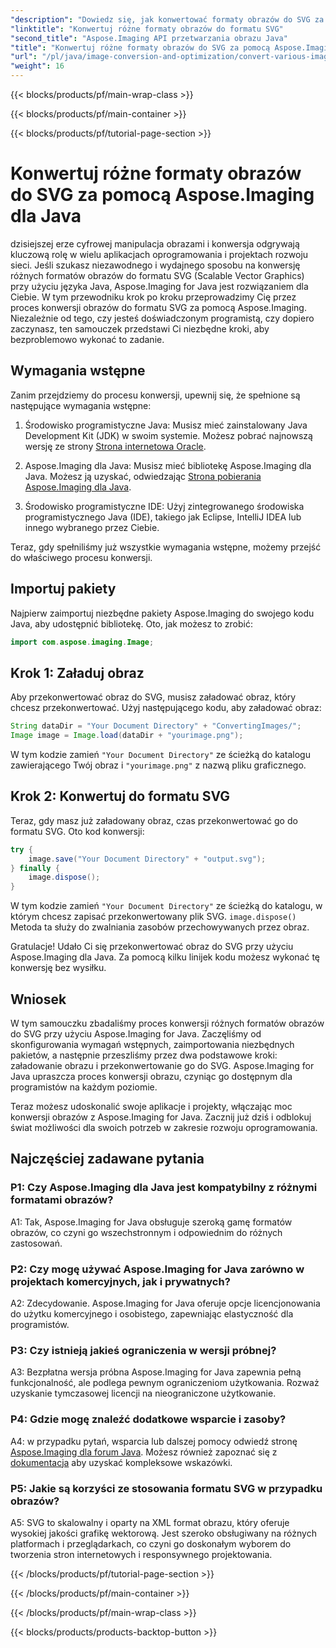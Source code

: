 ```yaml
---
"description": "Dowiedz się, jak konwertować formaty obrazów do SVG za pomocą Aspose.Imaging for Java. Przewodnik krok po kroku dla programistów."
"linktitle": "Konwertuj różne formaty obrazów do formatu SVG"
"second_title": "Aspose.Imaging API przetwarzania obrazu Java"
"title": "Konwertuj różne formaty obrazów do SVG za pomocą Aspose.Imaging dla Java"
"url": "/pl/java/image-conversion-and-optimization/convert-various-image-formats-to-svg/"
"weight": 16
---
```


{{< blocks/products/pf/main-wrap-class >}}

{{< blocks/products/pf/main-container >}}

{{< blocks/products/pf/tutorial-page-section >}}

# Konwertuj różne formaty obrazów do SVG za pomocą Aspose.Imaging dla Java

dzisiejszej erze cyfrowej manipulacja obrazami i konwersja odgrywają kluczową rolę w wielu aplikacjach oprogramowania i projektach rozwoju sieci. Jeśli szukasz niezawodnego i wydajnego sposobu na konwersję różnych formatów obrazów do formatu SVG (Scalable Vector Graphics) przy użyciu języka Java, Aspose.Imaging for Java jest rozwiązaniem dla Ciebie. W tym przewodniku krok po kroku przeprowadzimy Cię przez proces konwersji obrazów do formatu SVG za pomocą Aspose.Imaging. Niezależnie od tego, czy jesteś doświadczonym programistą, czy dopiero zaczynasz, ten samouczek przedstawi Ci niezbędne kroki, aby bezproblemowo wykonać to zadanie.

## Wymagania wstępne

Zanim przejdziemy do procesu konwersji, upewnij się, że spełnione są następujące wymagania wstępne:

1. Środowisko programistyczne Java: Musisz mieć zainstalowany Java Development Kit (JDK) w swoim systemie. Możesz pobrać najnowszą wersję ze strony [Strona internetowa Oracle](https://www.oracle.com/java/technologies/javase-downloads).

2. Aspose.Imaging dla Java: Musisz mieć bibliotekę Aspose.Imaging dla Java. Możesz ją uzyskać, odwiedzając [Strona pobierania Aspose.Imaging dla Java](https://releases.aspose.com/imaging/java/).

3. Środowisko programistyczne IDE: Użyj zintegrowanego środowiska programistycznego Java (IDE), takiego jak Eclipse, IntelliJ IDEA lub innego wybranego przez Ciebie.

Teraz, gdy spełniliśmy już wszystkie wymagania wstępne, możemy przejść do właściwego procesu konwersji.

## Importuj pakiety

Najpierw zaimportuj niezbędne pakiety Aspose.Imaging do swojego kodu Java, aby udostępnić bibliotekę. Oto, jak możesz to zrobić:

```java
import com.aspose.imaging.Image;
```

## Krok 1: Załaduj obraz

Aby przekonwertować obraz do SVG, musisz załadować obraz, który chcesz przekonwertować. Użyj następującego kodu, aby załadować obraz:

```java
String dataDir = "Your Document Directory" + "ConvertingImages/";
Image image = Image.load(dataDir + "yourimage.png");
```

W tym kodzie zamień `"Your Document Directory"` ze ścieżką do katalogu zawierającego Twój obraz i `"yourimage.png"` z nazwą pliku graficznego.

## Krok 2: Konwertuj do formatu SVG

Teraz, gdy masz już załadowany obraz, czas przekonwertować go do formatu SVG. Oto kod konwersji:

```java
try {
    image.save("Your Document Directory" + "output.svg");
} finally {
    image.dispose();
}
```

W tym kodzie zamień `"Your Document Directory"` ze ścieżką do katalogu, w którym chcesz zapisać przekonwertowany plik SVG. `image.dispose()` Metoda ta służy do zwalniania zasobów przechowywanych przez obraz.

Gratulacje! Udało Ci się przekonwertować obraz do SVG przy użyciu Aspose.Imaging dla Java. Za pomocą kilku linijek kodu możesz wykonać tę konwersję bez wysiłku.

## Wniosek

W tym samouczku zbadaliśmy proces konwersji różnych formatów obrazów do SVG przy użyciu Aspose.Imaging for Java. Zaczęliśmy od skonfigurowania wymagań wstępnych, zaimportowania niezbędnych pakietów, a następnie przeszliśmy przez dwa podstawowe kroki: załadowanie obrazu i przekonwertowanie go do SVG. Aspose.Imaging for Java upraszcza proces konwersji obrazu, czyniąc go dostępnym dla programistów na każdym poziomie.

Teraz możesz udoskonalić swoje aplikacje i projekty, włączając moc konwersji obrazów z Aspose.Imaging for Java. Zacznij już dziś i odblokuj świat możliwości dla swoich potrzeb w zakresie rozwoju oprogramowania.

## Najczęściej zadawane pytania

### P1: Czy Aspose.Imaging dla Java jest kompatybilny z różnymi formatami obrazów?

A1: Tak, Aspose.Imaging for Java obsługuje szeroką gamę formatów obrazów, co czyni go wszechstronnym i odpowiednim do różnych zastosowań.

### P2: Czy mogę używać Aspose.Imaging for Java zarówno w projektach komercyjnych, jak i prywatnych?

A2: Zdecydowanie. Aspose.Imaging for Java oferuje opcje licencjonowania do użytku komercyjnego i osobistego, zapewniając elastyczność dla programistów.

### P3: Czy istnieją jakieś ograniczenia w wersji próbnej?

A3: Bezpłatna wersja próbna Aspose.Imaging for Java zapewnia pełną funkcjonalność, ale podlega pewnym ograniczeniom użytkowania. Rozważ uzyskanie tymczasowej licencji na nieograniczone użytkowanie.

### P4: Gdzie mogę znaleźć dodatkowe wsparcie i zasoby?

A4: w przypadku pytań, wsparcia lub dalszej pomocy odwiedź stronę [Aspose.Imaging dla forum Java](https://forum.aspose.com/). Możesz również zapoznać się z [dokumentacja](https://reference.aspose.com/imaging/java/) aby uzyskać kompleksowe wskazówki.

### P5: Jakie są korzyści ze stosowania formatu SVG w przypadku obrazów?

A5: SVG to skalowalny i oparty na XML format obrazu, który oferuje wysokiej jakości grafikę wektorową. Jest szeroko obsługiwany na różnych platformach i przeglądarkach, co czyni go doskonałym wyborem do tworzenia stron internetowych i responsywnego projektowania.

{{< /blocks/products/pf/tutorial-page-section >}}

{{< /blocks/products/pf/main-container >}}

{{< /blocks/products/pf/main-wrap-class >}}

{{< blocks/products/products-backtop-button >}}